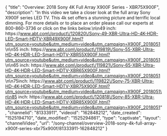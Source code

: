 {
    "title": "Overview: 2018 Sony 4K Full Array X900F Series - XBR75X900F",
    "description": "In this video we take a closer look at the full array Sony X900F series LED TV.  This 4k set offers a stunning picture and terrific local dimming.  For more details or to place an order please call our experts at 800-860-3736 or click on the links below.\n\n49 inch: https:\/\/www.abt.com\/product\/120820\/Sony-49-XBR-Ultra-HD-4K-HDR-LED-Smart-HDTV-XBR49X900F.html?utm_source=youtube&utm_medium=video&utm_campaign=X900F_2018051 \n\n55 inch: https:\/\/www.abt.com\/product\/119819\/Sony-55-XBR-Ultra-HD-4K-HDR-LED-Smart-HDTV-XBR55X900F.html?utm_source=youtube&utm_medium=video&utm_campaign=X900F_2018051 \n\n65 inch: https:\/\/www.abt.com\/product\/119821\/Sony-65-XBR-Ultra-HD-4K-HDR-LED-Smart-HDTV-XBR65X900F.html?utm_source=youtube&utm_medium=video&utm_campaign=X900F_2018051 \n\n75inch: https:\/\/www.abt.com\/product\/119822\/Sony-75-XBR-Ultra-HD-4K-HDR-LED-Smart-HDTV-XBR75X900F.html?utm_source=youtube&utm_medium=video&utm_campaign=X900F_2018051\n\n85 inch: https:\/\/www.abt.com\/product\/120818\/Sony-85-XBR-Ultra-HD-4K-HDR-LED-Smart-HDTV-XBR85X900F.html?utm_source=youtube&utm_medium=video&utm_campaign=X900F_2018051",
    "channelid": "81333911",
    "videoid": "162848212",
    "date_created": "1525194710",
    "date_modified": "1525294861",
    "type": "captivate",
    "layout": "channelVideo",
    "url": "\/sony-channel\/overview-2018-sony-4k-full-array-x900f-series-xbr75x900f\/81333911-162848212"
}